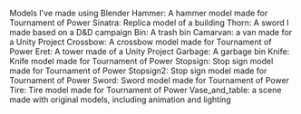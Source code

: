 Models I've made using Blender
Hammer: A hammer model made for Tournament of Power
Sinatra: Replica model of a building
Thorn: A sword I made based on a D&D campaign
Bin: A trash bin
Camarvan: a van made for a Unity Project
Crossbow: A crossbow model made for Tournament of Power
Eret: A tower made of a Unity Project
Garbage: A garbage bin 
Knife: Knife model made for Tournament of Power
Stopsign: Stop sign model made for Tournament of Power
Stopsign2: Stop sign model made for Tournament of Power
Sword: Sword model made for Tournament of Power
Tire: Tire model made for Tournament of Power
Vase_and_table: a scene made with original models, including animation and lighting 
